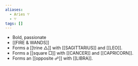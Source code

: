 ```yaml
---
aliases:
  - Aries ♈︎
  - ♈︎
tags: []
---
```


- Bold, passionate
- [[FIRE & WANDS]]
- Forms a [[trine △]] with [[SAGITTARIUS]] and [[LEO]].
- Forms a [[square □]] with [[CANCER]] and [[CAPRICORN]].
- Forms an [[opposite ☍]] with [[LIBRA]].